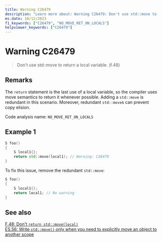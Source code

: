 ```yaml
---
title: Warning C26479
description: "Learn more about: Warning C26479: Don't use std::move to return a local variable. (f.48)"
ms.date: 10/12/2023
f1_keywords: ["C26479", "NO_MOVE_RET_ON_LOCALS"]
helpviewer_keywords: ["C26479"]
---
```

# Warning C26479

> Don't use std::move to return a local variable. (f.48)

## Remarks

The `return` statement is the last use of a local variable, so the compiler uses move semantics to return it whenever possible.
Adding a `std::move` is redundant in this scenario. Moreover, redundant `std::move`s can prevent copy elision.

Code analysis name: `NO_MOVE_RET_ON_LOCALS`

## Example 1

```cpp
S foo()
{
    S local1{};
    return std::move(local1); // Warning: C26479
}
```

To fix this issue, remove the redundant `std::move`:

```cpp
S foo()
{
    S local1{};
    return local1; // No warning
}
```

## See also

[F.48: Don't `return std::move(local)`](https://isocpp.github.io/CppCoreGuidelines/CppCoreGuidelines#f48-dont-return-stdmovelocal)\
[ES.56: Write `std::move()` only when you need to explicitly move an object to another scope](https://isocpp.github.io/CppCoreGuidelines/CppCoreGuidelines#es56-write-stdmove-only-when-you-need-to-explicitly-move-an-object-to-another-scope)
